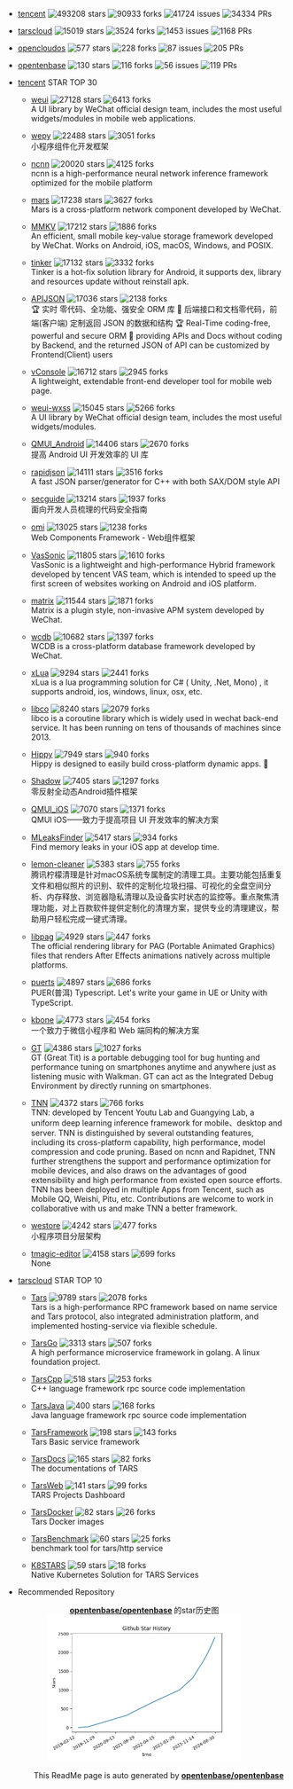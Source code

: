 
+ [tencent](https://github.com/tencent)
![493208 stars](https://img.shields.io/badge/Stars-493208-green)
![90933 forks](https://img.shields.io/badge/Forks-90933-green)
![41724 issues](https://img.shields.io/badge/Issues-41724-green)
![34334 PRs](https://img.shields.io/badge/PRs-34334-green)

+ [tarscloud](https://github.com/tarscloud)
![15019 stars](https://img.shields.io/badge/Stars-15019-green)
![3524 forks](https://img.shields.io/badge/Forks-3524-green)
![1453 issues](https://img.shields.io/badge/Issues-1453-green)
![1168 PRs](https://img.shields.io/badge/PRs-1168-green)

+ [opencloudos](https://github.com/opencloudos)
![577 stars](https://img.shields.io/badge/Stars-577-green)
![228 forks](https://img.shields.io/badge/Forks-228-green)
![87 issues](https://img.shields.io/badge/Issues-87-green)
![205 PRs](https://img.shields.io/badge/PRs-205-green)

+ [opentenbase](https://github.com/opentenbase)
![130 stars](https://img.shields.io/badge/Stars-130-green)
![116 forks](https://img.shields.io/badge/Forks-116-green)
![56 issues](https://img.shields.io/badge/Issues-56-green)
![119 PRs](https://img.shields.io/badge/PRs-119-green)



+ [tencent](https://github.com/tencent) STAR TOP 30
    
    + [weui](https://github.com/tencent/weui) 
    ![27128 stars](https://img.shields.io/badge/Stars-27128-green)
    ![6413 forks](https://img.shields.io/badge/Forks-6413-green)  
    A UI library by WeChat official design team, includes the most useful widgets/modules in mobile web applications.
    
    + [wepy](https://github.com/tencent/wepy) 
    ![22488 stars](https://img.shields.io/badge/Stars-22488-green)
    ![3051 forks](https://img.shields.io/badge/Forks-3051-green)  
    小程序组件化开发框架
    
    + [ncnn](https://github.com/tencent/ncnn) 
    ![20020 stars](https://img.shields.io/badge/Stars-20020-green)
    ![4125 forks](https://img.shields.io/badge/Forks-4125-green)  
    ncnn is a high-performance neural network inference framework optimized for the mobile platform
    
    + [mars](https://github.com/tencent/mars) 
    ![17238 stars](https://img.shields.io/badge/Stars-17238-green)
    ![3627 forks](https://img.shields.io/badge/Forks-3627-green)  
    Mars is a cross-platform network component  developed by WeChat.
    
    + [MMKV](https://github.com/tencent/MMKV) 
    ![17212 stars](https://img.shields.io/badge/Stars-17212-green)
    ![1886 forks](https://img.shields.io/badge/Forks-1886-green)  
    An efficient, small mobile key-value storage framework developed by WeChat. Works on Android, iOS, macOS, Windows, and POSIX.
    
    + [tinker](https://github.com/tencent/tinker) 
    ![17132 stars](https://img.shields.io/badge/Stars-17132-green)
    ![3332 forks](https://img.shields.io/badge/Forks-3332-green)  
    Tinker is a hot-fix solution library for Android, it supports dex, library and resources update without reinstall apk.
    
    + [APIJSON](https://github.com/tencent/APIJSON) 
    ![17036 stars](https://img.shields.io/badge/Stars-17036-green)
    ![2138 forks](https://img.shields.io/badge/Forks-2138-green)  
    🏆 实时 零代码、全功能、强安全 ORM 库 🚀 后端接口和文档零代码，前端(客户端) 定制返回 JSON 的数据和结构 🏆 Real-Time coding-free, powerful and secure ORM 🚀  providing APIs and Docs without coding by Backend, and the returned JSON of API can be customized by Frontend(Client) users
    
    + [vConsole](https://github.com/tencent/vConsole) 
    ![16712 stars](https://img.shields.io/badge/Stars-16712-green)
    ![2945 forks](https://img.shields.io/badge/Forks-2945-green)  
    A lightweight, extendable front-end developer tool for mobile web page.
    
    + [weui-wxss](https://github.com/tencent/weui-wxss) 
    ![15045 stars](https://img.shields.io/badge/Stars-15045-green)
    ![5266 forks](https://img.shields.io/badge/Forks-5266-green)  
    A UI library by WeChat official design team, includes the most useful widgets/modules.
    
    + [QMUI_Android](https://github.com/tencent/QMUI_Android) 
    ![14406 stars](https://img.shields.io/badge/Stars-14406-green)
    ![2670 forks](https://img.shields.io/badge/Forks-2670-green)  
    提高 Android UI 开发效率的 UI 库
    
    + [rapidjson](https://github.com/tencent/rapidjson) 
    ![14111 stars](https://img.shields.io/badge/Stars-14111-green)
    ![3516 forks](https://img.shields.io/badge/Forks-3516-green)  
    A fast JSON parser/generator for C++ with both SAX/DOM style API
    
    + [secguide](https://github.com/tencent/secguide) 
    ![13214 stars](https://img.shields.io/badge/Stars-13214-green)
    ![1937 forks](https://img.shields.io/badge/Forks-1937-green)  
    面向开发人员梳理的代码安全指南
    
    + [omi](https://github.com/tencent/omi) 
    ![13025 stars](https://img.shields.io/badge/Stars-13025-green)
    ![1238 forks](https://img.shields.io/badge/Forks-1238-green)  
    Web Components Framework - Web组件框架
    
    + [VasSonic](https://github.com/tencent/VasSonic) 
    ![11805 stars](https://img.shields.io/badge/Stars-11805-green)
    ![1610 forks](https://img.shields.io/badge/Forks-1610-green)  
    VasSonic is a lightweight and high-performance Hybrid framework developed by tencent VAS team, which is intended to speed up the first screen of websites working on Android and iOS platform. 
    
    + [matrix](https://github.com/tencent/matrix) 
    ![11544 stars](https://img.shields.io/badge/Stars-11544-green)
    ![1871 forks](https://img.shields.io/badge/Forks-1871-green)  
    Matrix is a plugin style, non-invasive APM system developed by WeChat.
    
    + [wcdb](https://github.com/tencent/wcdb) 
    ![10682 stars](https://img.shields.io/badge/Stars-10682-green)
    ![1397 forks](https://img.shields.io/badge/Forks-1397-green)  
    WCDB is a cross-platform database framework developed by WeChat.
    
    + [xLua](https://github.com/tencent/xLua) 
    ![9294 stars](https://img.shields.io/badge/Stars-9294-green)
    ![2441 forks](https://img.shields.io/badge/Forks-2441-green)  
    xLua is a lua programming solution for  C# ( Unity, .Net, Mono) , it supports android, ios, windows, linux, osx, etc.
    
    + [libco](https://github.com/tencent/libco) 
    ![8240 stars](https://img.shields.io/badge/Stars-8240-green)
    ![2079 forks](https://img.shields.io/badge/Forks-2079-green)  
    libco is a coroutine library which is widely used in wechat  back-end service. It has been running on tens of thousands of machines since 2013.
    
    + [Hippy](https://github.com/tencent/Hippy) 
    ![7949 stars](https://img.shields.io/badge/Stars-7949-green)
    ![940 forks](https://img.shields.io/badge/Forks-940-green)  
    Hippy is designed to easily build cross-platform dynamic apps. 👏
    
    + [Shadow](https://github.com/tencent/Shadow) 
    ![7405 stars](https://img.shields.io/badge/Stars-7405-green)
    ![1297 forks](https://img.shields.io/badge/Forks-1297-green)  
    零反射全动态Android插件框架
    
    + [QMUI_iOS](https://github.com/tencent/QMUI_iOS) 
    ![7070 stars](https://img.shields.io/badge/Stars-7070-green)
    ![1371 forks](https://img.shields.io/badge/Forks-1371-green)  
    QMUI iOS——致力于提高项目 UI 开发效率的解决方案
    
    + [MLeaksFinder](https://github.com/tencent/MLeaksFinder) 
    ![5417 stars](https://img.shields.io/badge/Stars-5417-green)
    ![934 forks](https://img.shields.io/badge/Forks-934-green)  
    Find memory leaks in your iOS app at develop time.
    
    + [lemon-cleaner](https://github.com/tencent/lemon-cleaner) 
    ![5383 stars](https://img.shields.io/badge/Stars-5383-green)
    ![755 forks](https://img.shields.io/badge/Forks-755-green)  
    腾讯柠檬清理是针对macOS系统专属制定的清理工具。主要功能包括重复文件和相似照片的识别、软件的定制化垃圾扫描、可视化的全盘空间分析、内存释放、浏览器隐私清理以及设备实时状态的监控等。重点聚焦清理功能，对上百款软件提供定制化的清理方案，提供专业的清理建议，帮助用户轻松完成一键式清理。
    
    + [libpag](https://github.com/tencent/libpag) 
    ![4929 stars](https://img.shields.io/badge/Stars-4929-green)
    ![447 forks](https://img.shields.io/badge/Forks-447-green)  
    The official rendering library for PAG (Portable Animated Graphics) files that renders After Effects animations natively across multiple platforms.
    
    + [puerts](https://github.com/tencent/puerts) 
    ![4897 stars](https://img.shields.io/badge/Stars-4897-green)
    ![686 forks](https://img.shields.io/badge/Forks-686-green)  
    PUER(普洱) Typescript. Let's write your game in UE or Unity with TypeScript.
    
    + [kbone](https://github.com/tencent/kbone) 
    ![4773 stars](https://img.shields.io/badge/Stars-4773-green)
    ![454 forks](https://img.shields.io/badge/Forks-454-green)  
    一个致力于微信小程序和 Web 端同构的解决方案
    
    + [GT](https://github.com/tencent/GT) 
    ![4386 stars](https://img.shields.io/badge/Stars-4386-green)
    ![1027 forks](https://img.shields.io/badge/Forks-1027-green)  
    GT (Great Tit) is a portable debugging tool for bug hunting and performance tuning on smartphones anytime and anywhere just as listening music with Walkman. GT can act as the Integrated Debug Environment by directly running on smartphones.
    
    + [TNN](https://github.com/tencent/TNN) 
    ![4372 stars](https://img.shields.io/badge/Stars-4372-green)
    ![766 forks](https://img.shields.io/badge/Forks-766-green)  
    TNN: developed by Tencent Youtu Lab and Guangying Lab, a uniform deep learning inference framework for mobile、desktop and server. TNN is distinguished by several outstanding features, including its cross-platform capability, high performance, model compression and code pruning. Based on ncnn and Rapidnet, TNN further strengthens the support and performance optimization for mobile devices, and also draws on the advantages of good extensibility and high performance from existed open source efforts. TNN has been deployed in multiple Apps from Tencent, such as Mobile QQ, Weishi, Pitu, etc. Contributions are welcome to work in collaborative with us and make TNN a better framework. 
    
    + [westore](https://github.com/tencent/westore) 
    ![4242 stars](https://img.shields.io/badge/Stars-4242-green)
    ![477 forks](https://img.shields.io/badge/Forks-477-green)  
    小程序项目分层架构
    
    + [tmagic-editor](https://github.com/tencent/tmagic-editor) 
    ![4158 stars](https://img.shields.io/badge/Stars-4158-green)
    ![699 forks](https://img.shields.io/badge/Forks-699-green)  
    None
    

+ [tarscloud](https://github.com/tarscloud) STAR TOP 10
    
    + [Tars](https://github.com/tarscloud/Tars) 
    ![9789 stars](https://img.shields.io/badge/Stars-9789-green)
    ![2078 forks](https://img.shields.io/badge/Forks-2078-green)  
    Tars is a high-performance RPC framework based on name service and Tars protocol, also integrated administration platform, and implemented hosting-service via flexible schedule.
    
    + [TarsGo](https://github.com/tarscloud/TarsGo) 
    ![3313 stars](https://img.shields.io/badge/Stars-3313-green)
    ![507 forks](https://img.shields.io/badge/Forks-507-green)  
    A  high performance microservice  framework  in golang. A linux foundation project.
    
    + [TarsCpp](https://github.com/tarscloud/TarsCpp) 
    ![518 stars](https://img.shields.io/badge/Stars-518-green)
    ![253 forks](https://img.shields.io/badge/Forks-253-green)  
    C++ language framework rpc source code implementation
    
    + [TarsJava](https://github.com/tarscloud/TarsJava) 
    ![400 stars](https://img.shields.io/badge/Stars-400-green)
    ![168 forks](https://img.shields.io/badge/Forks-168-green)  
    Java language framework rpc source code implementation
    
    + [TarsFramework](https://github.com/tarscloud/TarsFramework) 
    ![198 stars](https://img.shields.io/badge/Stars-198-green)
    ![143 forks](https://img.shields.io/badge/Forks-143-green)  
    Tars Basic service framework
    
    + [TarsDocs](https://github.com/tarscloud/TarsDocs) 
    ![165 stars](https://img.shields.io/badge/Stars-165-green)
    ![82 forks](https://img.shields.io/badge/Forks-82-green)  
    The documentations of TARS
    
    + [TarsWeb](https://github.com/tarscloud/TarsWeb) 
    ![141 stars](https://img.shields.io/badge/Stars-141-green)
    ![99 forks](https://img.shields.io/badge/Forks-99-green)  
    TARS Projects Dashboard
    
    + [TarsDocker](https://github.com/tarscloud/TarsDocker) 
    ![82 stars](https://img.shields.io/badge/Stars-82-green)
    ![26 forks](https://img.shields.io/badge/Forks-26-green)  
    Tars Docker  images
    
    + [TarsBenchmark](https://github.com/tarscloud/TarsBenchmark) 
    ![60 stars](https://img.shields.io/badge/Stars-60-green)
    ![25 forks](https://img.shields.io/badge/Forks-25-green)  
    benchmark tool for tars/http service
    
    + [K8STARS](https://github.com/tarscloud/K8STARS) 
    ![59 stars](https://img.shields.io/badge/Stars-59-green)
    ![18 forks](https://img.shields.io/badge/Forks-18-green)  
    Native Kubernetes  Solution for TARS Services
    


+ Recommended Repository  
<p align="center">
      <strong>
        <a href="https://github.com/opentenbase/opentenbase" target="_blank">opentenbase/opentenbase</a>
      </strong>  的star历史图
  <br>
  <img src="https://raw.githubusercontent.com/ButterAndButterfly/GithubTools/master/data/stars_history.jpg" width="350px"></img>    
</p>

<p align="right">
      This ReadMe page is auto generated by 
      <strong>
        <a href="https://github.com/opentenbase/opentenbase" target="_blank">opentenbase/opentenbase</a><br>
      </strong>   
</p>